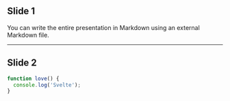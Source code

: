## Slide 1

You can write the entire presentation in Markdown using an external Markdown file.

---

## Slide 2

```js [2|1-3]
function love() {
  console.log('Svelte');
}
```
